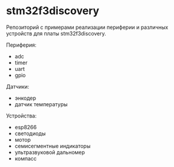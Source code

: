 # stm32f3discovery

Репозиторий с примерами реализации периферии и различных устройств для платы stm32f3discovery.

Периферия:
- adc
- timer
- uart
- gpio

Датчики:
- энкодер
- датчик температуры

Устройства:
- esp8266
- светодиоды
- мотор
- семисегментные индикаторы
- ультразвуковой дальномер
- компасс
